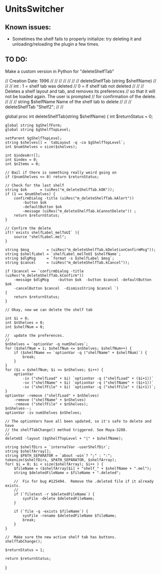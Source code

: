 UnitsSwitcher
=============

Known issues:
-------------
 - Sometimes the shelf fails to properly initialize: try deleting it and unloading/reloading the plugin a few times.
 
TO DO:
-------------
Make a custom version in Python for "deleteShelfTab"


// Creation Date: 1996
//
//
//<doc>
//<name deleteShelfTab>
//
//<synopsis>
//		deleteShelfTab (string $shelfName) 
//
//<returns>
//		int :	1 = shelf tab was deleted
//				0 = if shelf tab not deleted
//
//<description>
//		Deletes a shelf layout and tab, and removes its preferences
//		so that it will not be loaded again.  The user is prompted
//		for confirmation of the delete.
//
//<flags>
//		string $shelfName Name of the shelf tab to delete
//
//<examples>
//  deleteShelfTab "Shelf2";
//
//</doc>

global proc int deleteShelfTab(string $shelfName) 
{
	int $returnStatus = 0;
	
	global string $gShelfForm;
	global string $gShelfTopLevel;

	setParent $gShelfTopLevel;
	string $shelves[] = `tabLayout -q -ca $gShelfTopLevel`;	
	int $numShelves = size($shelves);

	int $indexArr[];
	int $index = 0;
	int $nItems = 0;

	// Bail if there is something really weird going on
	if ($numShelves <= 0) return $returnStatus;
	
	// Check for the last shelf
	string $ok		= (uiRes("m_deleteShelfTab.kOK"));
	if (1 == $numShelves) {
		confirmDialog -title (uiRes("m_deleteShelfTab.kAlert"))  
			-button $ok 
			-defaultButton $ok 
			-message (uiRes("m_deleteShelfTab.kCannotDelete")) ;
		return $returnStatus;
	}

	// Confirm the delete
	if(!`exists shelfLabel_melToUI` ){
		source "shelfLabel.mel";
	}
	
	string $msg        = (uiRes("m_deleteShelfTab.kDeletionConfirmMsg"));
	string $shelfLabel = `shelfLabel_melToUI $shelfName`;
	string $dlgMsg     = `format -s $shelfLabel $msg`;  
	string $cancel     = (uiRes("m_deleteShelfTab.kCancel"));
	
	if ($cancel == `confirmDialog -title (uiRes("m_deleteShelfTab.kConfirm")) 
		-message $dlgMsg	-button $ok  -button $cancel -defaultButton $ok
		-cancelButton $cancel  -dismissString $cancel `) 
	{
		return $returnStatus;
	}

	// Okay, now we can delete the shelf tab
	
	int $i = 0;
	int $nShelves = 0;
	int $shelfNum = 0;

	//  update the preferences.
	//
	$nShelves = `optionVar -q numShelves`;
	for ($shelfNum = 1; $shelfNum <= $nShelves; $shelfNum++) {
		if ($shelfName == `optionVar -q ("shelfName" + $shelfNum)`) {
			break;
		}
	}
	for ($i = $shelfNum; $i <= $nShelves; $i++) {
		optionVar 
			-iv ("shelfLoad" + $i) `optionVar -q ("shelfLoad" + ($i+1))`
			-sv ("shelfName" + $i) `optionVar -q ("shelfName" + ($i+1))`
			-sv ("shelfFile" + $i) `optionVar -q ("shelfFile" + ($i+1))`;
	}
	optionVar -remove ("shelfLoad" + $nShelves)
		-remove ("shelfName" + $nShelves)
		-remove ("shelfFile" + $nShelves);
	$nShelves--;
	optionVar -iv numShelves $nShelves;

	// The optionVars have all been updated, so it's safe to delete and have
	// the shelfTabChange() method triggered. See Maya-3288.
	//
	deleteUI -layout ($gShelfTopLevel + "|" + $shelfName);
	
	string $shelfDirs = `internalVar -userShelfDir`;
	string $shelfArray[];
	string $PATH_SEPARATOR = `about -win`? ";" : ":";
	tokenize($shelfDirs, $PATH_SEPARATOR, $shelfArray);
	for( $i = 0; $i < size($shelfArray); $i++ ) {
		$fileName = ($shelfArray[$i] + "shelf_" + $shelfName + ".mel");
		string $deletedFileName = $fileName + ".deleted";

		//	Fix for bug #125494.  Remove the .deleted file if it already exists.
		//
		if (`filetest -r $deletedFileName`) {
			sysFile -delete $deletedFileName;
		}
	
		if (`file -q -exists $fileName`) {
			sysFile -rename $deletedFileName $fileName;
			break;
		}
	}
	
	//  Make sure the new active shelf tab has buttons.
	shelfTabChange();
				
	$returnStatus = 1;
	
	return $returnStatus;
}
 
 
